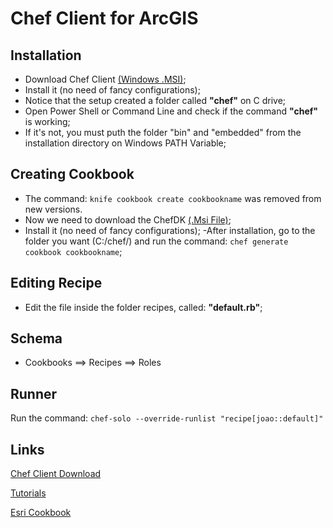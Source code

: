 # Chef Client for ArcGIS

## Installation
- Download Chef Client [(Windows .MSI)](https://downloads.chef.io/chef/14.5.33#windows);
- Install it (no need of fancy configurations);
- Notice that the setup created a folder called <b>"chef"</b> on C drive;
- Open Power Shell or Command Line and check if the command <b>"chef"</b> is working;
- If it's not, you must puth the folder "bin" and "embedded" from the installation directory on Windows PATH Variable;

## Creating Cookbook
- The command: ```knife cookbook create cookbookname``` was removed from new versions. 
- Now we need to download the ChefDK [(.Msi File)](https://packages.chef.io/files/stable/chefdk/3.3.23/windows/2012r2/chefdk-3.3.23-1-x64.msi);
- Install it (no need of fancy configurations);
 -After installation, go to the folder you want (C:/chef/) and run the command: ```chef generate cookbook cookbookname```;

## Editing Recipe
- Edit the file inside the folder recipes, called: <b>"default.rb"</b>;

## Schema 
- Cookbooks ==> Recipes ==> Roles

## Runner 
Run the command: ```chef-solo --override-runlist "recipe[joao::default]"```

## Links 
[Chef Client Download](https://downloads.chef.io/chef/14.5.33#windows)

[Tutorials](https://learn.chef.io/tracks/infrastructure-automation/)

[Esri Cookbook](https://github.com/Esri/arcgis-cookbook)
